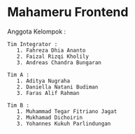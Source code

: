 # Mahameru Frontend

Anggota Kelompok :
    
    Tim Integrator :
       1. Fahreza Dhia Ananto
       2. Faizal Rizqi Kholily
       3. Andreas Chandra Bungaran
  
    Tim A :
       1. Aditya Nugraha
       2. Daniella Natani Budiman
       3. Faras Alif Rahman
  
    Tim B :
       1. Muhammad Tegar Fitriano Jagat
       2. Mukhamad Dichoirin
       3. Yohannes Kukuh Parlindungan
